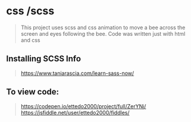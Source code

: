 # css /scss
> This project uses scss and css animation to move a bee across the screen and eyes following the bee.
> Code was written just with html and css

## Installing SCSS Info

> https://www.taniarascia.com/learn-sass-now/


## To view code:

>https://codepen.io/ettedo2000/project/full/ZerYNj/
https://jsfiddle.net/user/ettedo2000/fiddles/
